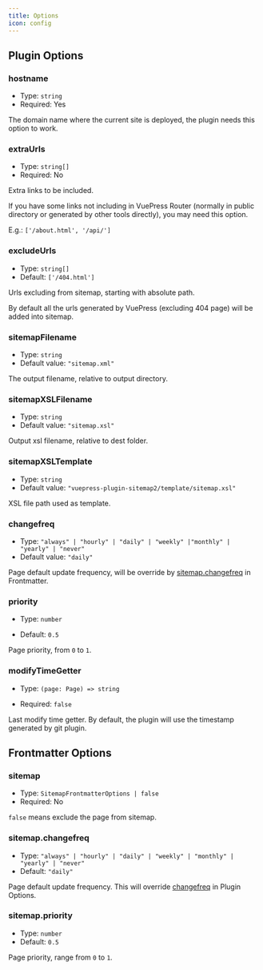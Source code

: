 ```yaml
---
title: Options
icon: config
---
```


## Plugin Options

### hostname

- Type: `string`
- Required: Yes

The domain name where the current site is deployed, the plugin needs this option to work.

### extraUrls

- Type: `string[]`
- Required: No

Extra links to be included.

If you have some links not including in VuePress Router (normally in public directory or generated by other tools directly), you may need this option.

E.g.: `['/about.html', '/api/']`

### excludeUrls

- Type: `string[]`
- Default: `['/404.html']`

Urls excluding from sitemap, starting with absolute path.

By default all the urls generated by VuePress (excluding 404 page) will be added into sitemap.

### sitemapFilename

- Type: `string`
- Default value: `"sitemap.xml"`

The output filename, relative to output directory.

### sitemapXSLFilename

- Type: `string`
- Default value: `"sitemap.xsl"`

Output xsl filename, relative to dest folder.

### sitemapXSLTemplate

- Type: `string`
- Default value: `"vuepress-plugin-sitemap2/template/sitemap.xsl"`

XSL file path used as template.

### changefreq

- Type: `"always" | "hourly" | "daily" | "weekly" |"monthly" | "yearly" | "never"`
- Default value: `"daily"`

<!-- markdownlint-disable  MD051 -->

Page default update frequency, will be override by [sitemap.changefreq](#sitemap-changefreq) in Frontmatter.

<!-- markdownlint-enable  MD051 -->

### priority

- Type: `number`

- Default: `0.5`

Page priority, from `0` to `1`.

### modifyTimeGetter

- Type: `(page: Page) => string`

- Required: `false`

Last modify time getter. By default, the plugin will use the timestamp generated by git plugin.

## Frontmatter Options

### sitemap

- Type: `SitemapFrontmatterOptions | false`
- Required: No

`false` means exclude the page from sitemap.

### sitemap.changefreq

- Type: `"always" | "hourly" | "daily" | "weekly" | "monthly" | "yearly" | "never"`
- Default: `"daily"`

Page default update frequency. This will override [changefreq](#changefreq) in Plugin Options.

### sitemap.priority

- Type: `number`
- Default: `0.5`

Page priority, range from `0` to `1`.
